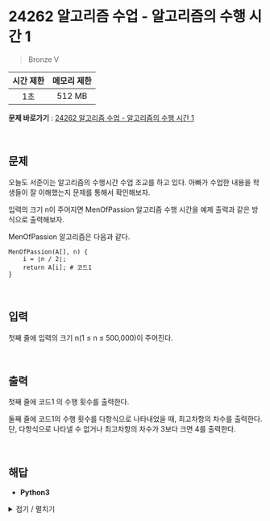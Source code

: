 # 24262 알고리즘 수업 - 알고리즘의 수행 시간 1
> Bronze V

|시간 제한|메모리 제한|
|:---:|:---:|
|1초|512 MB|

**문제 바로가기** : [24262 알고리즘 수업 - 알고리즘의 수행 시간 1](https://www.acmicpc.net/problem/24262 "24262 알고리즘 수업 - 알고리즘의 수행 시간 1")

</br>

## 문제
오늘도 서준이는 알고리즘의 수행시간 수업 조교를 하고 있다. 아빠가 수업한 내용을 학생들이 잘 이해했는지 문제를 통해서 확인해보자.

입력의 크기 n이 주어지면 MenOfPassion 알고리즘 수행 시간을 예제 출력과 같은 방식으로 출력해보자.

MenOfPassion 알고리즘은 다음과 같다.

```
MenOfPassion(A[], n) {
    i = ⌊n / 2⌋;
    return A[i]; # 코드1
}
```

</br>

## 입력
첫째 줄에 입력의 크기 n(1 ≤ n ≤ 500,000)이 주어진다.

</br>

## 출력
첫째 줄에 코드1 의 수행 횟수를 출력한다.

둘째 줄에 코드1의 수행 횟수를 다항식으로 나타내었을 때, 최고차항의 차수를 출력한다. 단, 다항식으로 나타낼 수 없거나 최고차항의 차수가 3보다 크면 4를 출력한다.

</br>

## 해답
- **Python3**
<details>
<summary>접기 / 펼치기</summary>
<div markdown="1">

```py
_ = input()
print(1, 0, sep="\n")
```

</div>
</details>